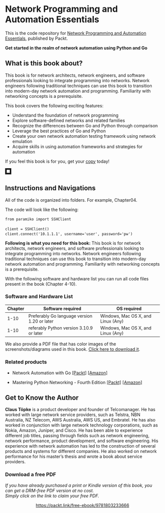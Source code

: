 # Network Programming and Automation Essentials

<a href="https://www.packtpub.com/product/network-programming-and-automation-essentials/9781803233666?utm_source=github&utm_medium=repository&utm_campaign=9781786461629"><img src="https://content.packt.com/B18165/cover_image_small.jpg" alt="" height="256px" align="right"></a>

This is the code repository for [Network Programming and Automation Essentials](https://www.packtpub.com/product/network-programming-and-automation-essentials/9781803233666?utm_source=github&utm_medium=repository&utm_campaign=9781786461629), published by Packt.

**Get started in the realm of network automation using Python and Go**

## What is this book about?
This book is for network architects, network engineers, and software professionals looking to integrate programming into networks. Network engineers following traditional techniques can use this book to transition into modern-day network automation and programming. Familiarity with networking concepts is a prerequisite.

This book covers the following exciting features:
* Understand the foundation of network programming
* Explore software-defined networks and related families
* Recognize the differences between Go and Python through comparison
* Leverage the best practices of Go and Python
* Create your own network automation testing framework using network emulation
* Acquire skills in using automation frameworks and strategies for automation

If you feel this book is for you, get your [copy](https://www.amazon.com/dp/1803233664) today!

<a href="https://www.packtpub.com/?utm_source=github&utm_medium=banner&utm_campaign=GitHubBanner"><img src="https://raw.githubusercontent.com/PacktPublishing/GitHub/master/GitHub.png" 
alt="https://www.packtpub.com/" border="5" /></a>

## Instructions and Navigations
All of the code is organized into folders. For example, Chapter04.

The code will look like the following:
```
from paramiko import SSHClient

client = SSHClient()
client.connect('10.1.1.1', username='user', password='pw')
```

**Following is what you need for this book:**
This book is for network architects, network engineers, and software professionals looking to integrate programming into networks. Network engineers following traditional techniques can use this book to transition into modern-day network automation and programming. Familiarity with networking concepts is a prerequisite.

With the following software and hardware list you can run all code files present in the book (Chapter 4-10).
### Software and Hardware List
| Chapter | Software required | OS required |
| -------- | ------------------------------------ | ----------------------------------- |
| 1-10 | Preferably Go language version 1.20 or later | Windows, Mac OS X, and Linux (Any) |
| 1-10 | referably Python version 3.10.9 or later | Windows, Mac OS X, and Linux (Any) |

We also provide a PDF file that has color images of the screenshots/diagrams used in this book. [Click here to download it](https://packt.link/AXHbe).

### Related products
* Network Automation with Go [[Packt]](https://www.packtpub.com/product/network-automation-with-go/9781800560925?utm_source=github&utm_medium=repository&utm_campaign=9781800560925) [[Amazon]](https://www.amazon.com/dp/1800560923)

* Mastering Python Networking - Fourth Edition [[Packt]](https://www.packtpub.com/product/mastering-python-networking-fourth-edition/9781803234618?utm_source=github&utm_medium=repository&utm_campaign=9781803234618) [[Amazon]](https://www.amazon.com/dp/180323461X)

## Get to Know the Author
**Claus Töpke**
is a product developer and founder of Telcomanager. He has worked with large network service providers, such as Telstra, NBN Australia, NZ Telecom, AWS Australia, AWS US, and Embratel. He has also worked in conjunction with large network technology corporations, such as Nokia, Amazon, Juniper, and Cisco. He has been able to experience different job titles, passing through fields such as network engineering, network performance, product development, and software engineering. His experience with network automation has led to the construction of several products and systems for different companies. He also worked on network performance for his master’s thesis and wrote a book about service providers.
 

### Download a free PDF

 <i>If you have already purchased a print or Kindle version of this book, you can get a DRM-free PDF version at no cost.<br>Simply click on the link to claim your free PDF.</i>
<p align="center"> <a href="https://packt.link/free-ebook/9781803233666">https://packt.link/free-ebook/9781803233666 </a> </p>